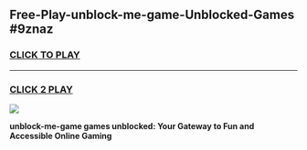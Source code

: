 
## Free-Play-unblock-me-game-Unblocked-Games #9znaz
<h3>
<a href="https://news.freeplayer.one?title=unblock-me-game&ref=8M">CLICK TO PLAY</a></h3>
<hr>

<h3>
<a href="https://news.freeplayer.one?title=unblock-me-game&ref=8M">CLICK 2 PLAY</a>
  
</h3>

<a href="https://news.freeplayer.one?title=unblock-me-game&ref=8M"><img src="https://clearcache.store/games.png"></a>


**unblock-me-game games unblocked: Your Gateway to Fun and Accessible Online Gaming**
